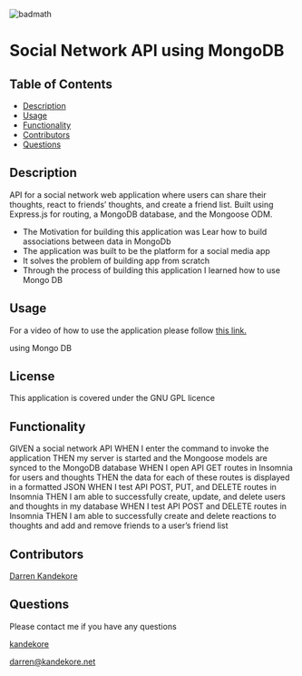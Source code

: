 ![badmath](https://img.shields.io/badge/license-GPL-blue)

# Social Network API using MongoDB

## Table of Contents

- [Description](#Description)
- [Usage](#usage)
- [Functionality](#Functionality)
- [Contributors](#Contributors)
- [Questions](#Questions)

## Description

API for a social network web application where users can share their thoughts, react to friends’ thoughts, and create a friend list. Built using Express.js for routing, a MongoDB database, and the Mongoose ODM.

- The Motivation for building this application was Lear how to build associations between data in MongoDb
- The application was built to be the platform for a social media app
- It solves the problem of building app from scratch
- Through the process of building this application I learned how to use Mongo DB

## Usage

For a video of how to use the application please follow [this link.](https://drive.google.com/file/d/1u0canbA_QqDC9y41EIlnAMExOdwI73T7/view)

using Mongo DB

## License

This application is covered under the GNU GPL licence

## Functionality

GIVEN a social network API
WHEN I enter the command to invoke the application
THEN my server is started and the Mongoose models are synced to the MongoDB database
WHEN I open API GET routes in Insomnia for users and thoughts
THEN the data for each of these routes is displayed in a formatted JSON
WHEN I test API POST, PUT, and DELETE routes in Insomnia
THEN I am able to successfully create, update, and delete users and thoughts in my database
WHEN I test API POST and DELETE routes in Insomnia
THEN I am able to successfully create and delete reactions to thoughts and add and remove friends to a user’s friend list

## Contributors

[Darren Kandekore](https://github.com/kandekore)

## Questions

Please contact me if you have any questions

[kandekore](https://github.com/kandekore)

[darren@kandekore.net](mailto:darren@kandekore.net)
